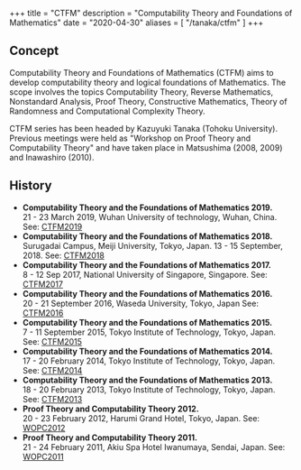 +++
title = "CTFM"
description = "Computability Theory and Foundations of Mathematics"
date = "2020-04-30"
aliases = [ "/tanaka/ctfm" ]
+++

## Concept
Computability Theory and Foundations of Mathematics (CTFM) aims to develop computability theory and logical foundations of Mathematics. The scope involves the topics Computability Theory, Reverse Mathematics, Nonstandard Analysis, Proof Theory, Constructive Mathematics, Theory of Randomness and Computational Complexity Theory.

CTFM series has been headed by Kazuyuki Tanaka (Tohoku University). Previous meetings were held as "Workshop on Proof Theory and Computability Theory" and have taken place in Matsushima (2008, 2009) and Inawashiro (2010).

## History
- **Computability Theory and the Foundations of Mathematics 2019.** \
21 - 23 March 2019, Wuhan University of technology, Wuhan, China. See: [CTFM2019](http://www.sendailogic.com/CTFM2019/index.html)
- **Computability Theory and the Foundations of Mathematics 2018.** \
Surugadai Campus, Meiji University, Tokyo, Japan. 13 - 15 September, 2018. See: [CTFM2018](http://www.sendailogic.com/CTFM2018/index.html)
- **Computability Theory and the Foundations of Mathematics 2017.** \
 8 - 12 Sep 2017, National University of Singapore, Singapore. See: [CTFM2017](http://www.sendailogic.com/CTFM2017/index.html)
- **Computability Theory and the Foundations of Mathematics 2016.** \
 20 - 21 September 2016, Waseda University, Tokyo, Japan See: [CTFM2016](http://www.sendailogic.com/CTFM2016/index.html)
- **Computability Theory and the Foundations of Mathematics 2015.** \
 7 - 11 September 2015, Tokyo Institute of Technology, Tokyo, Japan. See: [CTFM2015](http://www.sendailogic.com/CTFM2015/index.html)
- **Computability Theory and the Foundations of Mathematics 2014.** \
 17 - 20 February 2014, Tokyo Institute of Technology, Tokyo, Japan. See: [CTFM2014](http://www.sendailogic.com/CTFM2014/index.html)
- **Computability Theory and the Foundations of Mathematics 2013.** \
 18 - 20 February 2013, Tokyo Institute of Technology, Tokyo, Japan. See: [CTFM2013](http://www.sendailogic.com/CTFM2013/index.html)
- **Proof Theory and Computability Theory 2012.** \
 20 - 23 February 2012, Harumi Grand Hotel, Tokyo, Japan. See: [WOPC2012](http://www.sendailogic.com/WOPC2012/index.html)
- **Proof Theory and Computability Theory 2011.** \
  21 - 24 February 2011, Akiu Spa Hotel Iwanumaya, Sendai, Japan. See: [WOPC2011](http://www.sendailogic.com/WOPC2011/index.html)